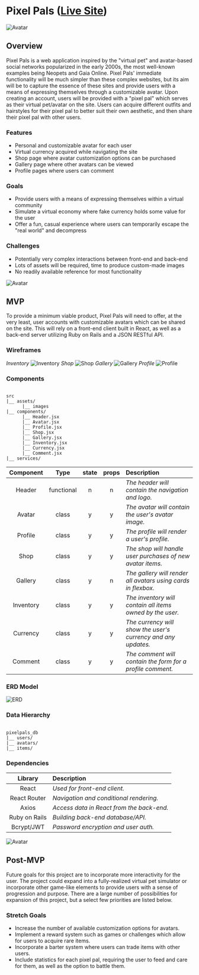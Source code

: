 # Pixel Pals ([Live Site](http://pixel-pals.s3-website-us-east-1.amazonaws.com/))

![Avatar](wireframes/sample1.png)

## Overview
Pixel Pals is a web application inspired by the "virtual pet" and avatar-based social networks popularized in the early 2000s, the most well-known examples being Neopets and Gaia Online. Pixel Pals' immediate functionality will be much simpler than these complex websites, but its aim will be to capture the essence of these sites and provide users with a means of expressing themselves through a customizable avatar. Upon creating an account, users will be provided with a "pixel pal" which serves as their virtual pet/avatar on the site. Users can acquire different outfits and hairstyles for their pixel pal to better suit their own aesthetic, and then share their pixel pal with other users. 

### Features
- Personal and customizable avatar for each user
- Virtual currency acquired while navigating the site
- Shop page where avatar customization options can be purchased
- Gallery page where other avatars can be viewed
- Profile pages where users can comment

### Goals
- Provide users with a means of expressing themselves within a virtual community
- Simulate a virtual economy where fake currency holds some value for the user
- Offer a fun, casual experience where users can temporarily escape the "real world" and decompress

### Challenges
- Potentially very complex interactions between front-end and back-end
- Lots of assets will be required, time to produce custom-made images
- No readily available reference for most functionality

![Avatar](wireframes/sample2.png)

## MVP
To provide a minimum viable product, Pixel Pals will need to offer, at the very least, user accounts with customizable avatars which can be shared on the site. This will rely on a front-end client built in React, as well as a back-end server utilizing Ruby on Rails and a JSON RESTful API.

### Wireframes
_Inventory_
![Inventory](wireframes/Inventory.png)
_Shop_
![Shop](wireframes/Shop.png)
_Gallery_
![Gallery](wireframes/Gallery.png)
_Profile_
![Profile](wireframes/Profile.png)

### Components

``` structure

src
|__ assets/
      |__ images
|__ components/
      |__ Header.jsx
      |__ Avatar.jsx
      |__ Profile.jsx
      |__ Shop.jsx
      |__ Gallery.jsx
      |__ Inventory.jsx
      |__ Currency.jsx
      |__ Comment.jsx
|__ services/

```

|  Component   |    Type    | state | props | Description                                                      |
| :----------: | :--------: | :---: | :---: | :--------------------------------------------------------------- |
|    Header    | functional |   n   |   n   | _The header will contain the navigation and logo._               |
|  Avatar      | class      |   y   |   y   | _The avatar will contain the user's avatar image._               |
|  Profile     | class      |   y   |   y   | _The profile will render a user's profile._                      |
|  Shop        |  class     |   y   |   y   | _The shop will handle user purchases of new avatar items._       |
|   Gallery    |   class    |   y   |   n   | _The gallery will render all avatars using cards in flexbox._    |
| Inventory    | class      |   y   |   y   | _The inventory will contain all items owned by the user._        |
|    Currency  | class      |   y   |   y   | _The currency will show the user's currency and any updates._    |
| Comment      | class      |   y   |   y   | _The comment will contain the form for a profile comment._       |

### ERD Model

![ERD](wireframes/PixelPals.png)

### Data Hierarchy

``` structure

pixelpals_db
|__ users/
|__ avatars/
|__ items/

```

### Dependencies

|     Library      | Description                                |
| :--------------: | :----------------------------------------- |
|      React       | _Used for front-end client._               |
|   React Router   | _Navigation and conditional rendering._    |
|     Axios        | _Access data in React from the back-end._  |
|  Ruby on Rails   | _Building back-end database/API._          |
|  Bcrypt/JWT      | _Password encryption and user auth._       |

![Avatar](wireframes/sample3.png)

## Post-MVP
Future goals for this project are to incorporate more interactivity for the user. The project could expand into a fully-realized virtual pet simulator or incorporate other game-like elements to provide users with a sense of progression and purpose. There are a large number of possibilities for expansion of this project, but a select few priorities are listed below.

### Stretch Goals
- Increase the number of available customization options for avatars.
- Implement a reward system such as games or challenges which allow for users to acquire rare items.
- Incorporate a barter system where users can trade items with other users.
- Include statistics for each pixel pal, requiring the user to feed and care for them, as well as the option to battle them.


